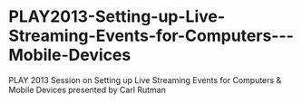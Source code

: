 PLAY2013-Setting-up-Live-Streaming-Events-for-Computers---Mobile-Devices
========================================================================

PLAY 2013 Session on Setting up Live Streaming Events for Computers &amp; Mobile Devices presented by Carl Rutman
